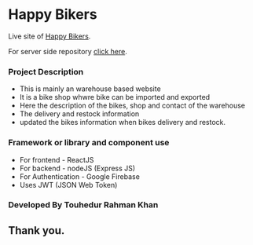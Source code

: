 # Happy Bikers

Live site of [Happy Bikers](https://happy-bikers.web.app).

For server side repository [click here](https://github.com/TouhedurRahman/Happy-Bikers-Server-Side.git).

### Project Description
* This is mainly an warehouse based website
* It is a bike shop whwre bike can be imported and exported
* Here the description of the bikes, shop and contact of the warehouse
* The delivery and restock information
* updated the bikes information when bikes delivery and restock. 

### Framework or library and component use
- For frontend - ReactJS
- For backend - nodeJS (Express JS)
- For Authentication - Google Firebase
- Uses JWT (JSON Web Token)

### Developed By Touhedur Rahman Khan
## Thank you.